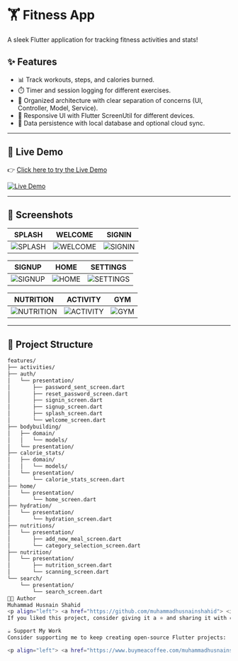 # 🏋️ Fitness App

A sleek Flutter application for tracking fitness activities and stats!

## ✨ Features

- 📊 Track workouts, steps, and calories burned.
- ⏱️ Timer and session logging for different exercises.
- 🧪 Organized architecture with clear separation of concerns (UI, Controller, Model, Service).
- 📱 Responsive UI with Flutter ScreenUtil for different devices.
- 💾 Data persistence with local database and optional cloud sync.

---

## 🚀 Live Demo

👉 [Click here to try the Live Demo](https://fitnesssd-12wa.web.app/)

<p align="left">
  <a href="https://fitnesssd-12wa.web.app/" target="_blank">
    <img src="https://img.shields.io/badge/Live%20Demo-Click%20Here-brightgreen?style=for-the-badge&logo=flutter" alt="Live Demo"/>
  </a>
</p>

---

## 📸 Screenshots

| SPLASH | WELCOME | SIGNIN |
|--------|---------|--------|
| ![SPLASH](https://github.com/user-attachments/assets/a8c8d8ee-f664-4fca-82b4-5f718a9487c3) | ![WELCOME](https://github.com/user-attachments/assets/74be7e79-a576-42bd-aff3-10618cab3c84) | ![SIGNIN](https://github.com/user-attachments/assets/37ae3f0e-9200-4295-b56b-8cec5081caad) |

| SIGNUP | HOME | SETTINGS |
|--------|------|----------|
| ![SIGNUP](https://github.com/user-attachments/assets/232b6337-202d-459e-9db7-43b9313203f3) | ![HOME](https://github.com/user-attachments/assets/4e2fbb33-a572-4c32-a925-d122b807a5e2) | ![SETTINGS](https://github.com/user-attachments/assets/c22df8ce-ea19-49d8-acc6-cccf86e266a2) |

| NUTRITION | ACTIVITY | GYM |
|-----------|----------|-----|
| ![NUTRITION](https://github.com/user-attachments/assets/67531541-5ada-48b0-8127-94367fd6af84) | ![ACTIVITY](https://github.com/user-attachments/assets/8605fbd8-6c8e-49d6-8865-818ed2e806e7) | ![GYM](https://github.com/user-attachments/assets/8c0dcf24-2262-4e58-8a9d-743ae49b4663) |

---

## 🧱 Project Structure

```bash
features/
├── activities/
├── auth/
│   └── presentation/
│       ├── password_sent_screen.dart
│       ├── reset_password_screen.dart
│       ├── signin_screen.dart
│       ├── signup_screen.dart
│       ├── splash_screen.dart
│       └── welcome_screen.dart
├── bodybuilding/
│   ├── domain/
│   │   └── models/
│   └── presentation/
├── calorie_stats/
│   ├── domain/
│   │   └── models/
│   └── presentation/
│       └── calorie_stats_screen.dart
├── home/
│   └── presentation/
│       └── home_screen.dart
├── hydration/
│   └── presentation/
│       └── hydration_screen.dart
├── nutritions/
│   └── presentation/
│       ├── add_new_meal_screen.dart
│       └── category_selection_screen.dart
├── nutrition/
│   └── presentation/
│       ├── nutrition_screen.dart
│       └── scanning_screen.dart
└── search/
    └── presentation/
        └── search_screen.dart
🧑‍💻 Author
Muhammad Husnain Shahid
<p align="left"> <a href="https://github.com/muhammadhusnainshahid"> <img src="https://img.shields.io/badge/GitHub-Follow-blue?logo=github" alt="GitHub Follow"/> </a> <a href="https://www.instagram.com/the.husnainshahid"> <img src="https://img.shields.io/badge/Instagram-Follow-e4405f?logo=instagram" alt="Instagram"/> </a> <a href="https://www.linkedin.com/in/muhammad-husnain-shahid-36b34b26b"> <img src="https://img.shields.io/badge/LinkedIn-Connect-0077B5?logo=linkedin" alt="LinkedIn"/> </a> </p>
If you liked this project, consider giving it a ⭐ and sharing it with others.

☕ Support My Work
Consider supporting me to keep creating open-source Flutter projects:

<p align="left"> <a href="https://www.buymeacoffee.com/muhammadhusnainshahid" target="_blank"> <img src="https://img.shields.io/badge/BuyMeACoffee-Support-FFDD00?logo=buymeacoffee" alt="Buy Me a Coffee"/> </a> </p> ```
